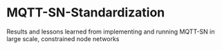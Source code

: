 # MQTT-SN-Standardization
Results and lessons learned from implementing and running MQTT-SN in large scale, constrained node networks
